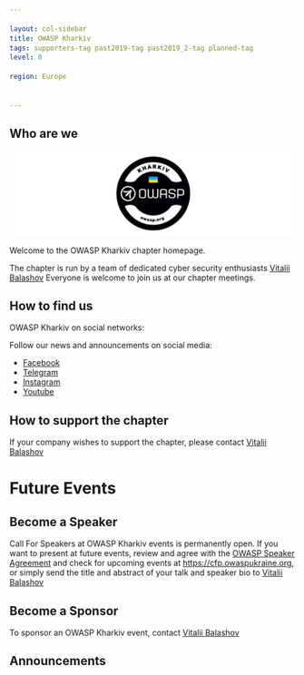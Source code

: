 ```yaml
---

layout: col-sidebar
title: OWASP Kharkiv
tags: supporters-tag past2019-tag past2019_2-tag planned-tag
level: 0

region: Europe


---
```


## Who are we

![OWASP Kharkiv](assets/images/owaspkharkiv.png "OWASP Kharkiv")


Welcome to the OWASP Kharkiv chapter homepage.

The chapter is run by a team of dedicated cyber security enthusiasts [Vitalii Balashov](mailto:vitalii.balashov@owasp.org) 
Everyone is welcome to join us at our chapter meetings.

## How to find us

OWASP Kharkiv on social networks:

Follow our news and announcements on social media:
- [Facebook](https://www.facebook.com/owasp.kh/)
- [Telegram](https://t.me/owasp_kharkiv)
- [Instagram](https://www.instagram.com/owasp_kharkiv/)
- [Youtube](https://www.youtube.com/channel/UCHK1l4e9lc7xjZ8lAaKhkrg)

## How to support the chapter

If your company wishes to support the chapter, please contact [Vitalii Balashov](mailto:vitalii.balashov@owasp.org)

# Future Events

## Become a Speaker

Call For Speakers at OWASP Kharkiv events is permanently open. If you want
to present at future events, review and agree with the [OWASP Speaker
Agreement](Speaker_Agreement "wikilink") and check for upcoming events
at <https://cfp.owaspukraine.org>, or simply send the title and abstract
of your talk and speaker bio to [Vitalii Balashov](mailto:vitalii.balashov@owasp.org)

## Become a Sponsor

To sponsor an OWASP Kharkiv event, contact [Vitalii Balashov](mailto:vitalii.balashov@owasp.org) 

## Announcements
>
